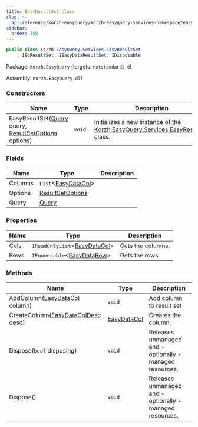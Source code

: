 ```yaml
---
title: EasyResultSet class
slug: >-
  api-reference/korzh-easyquery/korzh-easyquery-services-namespace/easyresultset-class
sidebar:
  order: 100
---
```


```csharp
public class Korzh.EasyQuery.Services.EasyResultSet
    : IEqResultSet, IEasyDataResultSet, IDisposable

```
Package: `Korzh.EasyQuery` (targets: `netstandard2.0`)

Assembly: `Korzh.EasyQuery.dll`

### Constructors

| Name | Type | Description | 
| --- | --- | --- | 
| EasyResultSet([Query](///easyquery/docs/api-reference/korzh-easyquery/korzh-easyquery-namespace/query-class) query, [ResultSetOptions](///easyquery/docs/api-reference/korzh-easyquery/korzh-easyquery-services-namespace/resultsetoptions-class) options) | `void` | Initializes a new instance of the [Korzh.EasyQuery.Services.EasyResultSet](///easyquery/docs/api-reference/korzh-easyquery/korzh-easyquery-services-namespace/easyresultset-class) class. | 


### Fields

| Name | Type | Description | 
| --- | --- | --- | 
| Columns | `List`&lt;[EasyDataCol](///easyquery/docs/api-reference/easydata-core/easydata-namespace/easydatacol-class)&gt; |  | 
| Options | [ResultSetOptions](///easyquery/docs/api-reference/korzh-easyquery/korzh-easyquery-services-namespace/resultsetoptions-class) |  | 
| Query | [Query](///easyquery/docs/api-reference/korzh-easyquery/korzh-easyquery-namespace/query-class) |  | 


### Properties

| Name | Type | Description | 
| --- | --- | --- | 
| Cols | `IReadOnlyList`&lt;[EasyDataCol](///easyquery/docs/api-reference/easydata-core/easydata-namespace/easydatacol-class)&gt; | Gets the columns. | 
| Rows | `IEnumerable`&lt;[EasyDataRow](///easyquery/docs/api-reference/easydata-core/easydata-namespace/easydatarow-class)&gt; | Gets the rows. | 


### Methods

| Name | Type | Description | 
| --- | --- | --- | 
| AddColumn([EasyDataCol](///easyquery/docs/api-reference/easydata-core/easydata-namespace/easydatacol-class) column) | `void` | Add column to result set | 
| CreateColumn([EasyDataColDesc](///easyquery/docs/api-reference/easydata-core/easydata-namespace/easydatacoldesc-class) desc) | [EasyDataCol](///easyquery/docs/api-reference/easydata-core/easydata-namespace/easydatacol-class) | Creates the column. | 
| Dispose(`bool` disposing) | `void` | Releases unmanaged and - optionally - managed resources. | 
| Dispose() | `void` | Releases unmanaged and - optionally - managed resources. |
